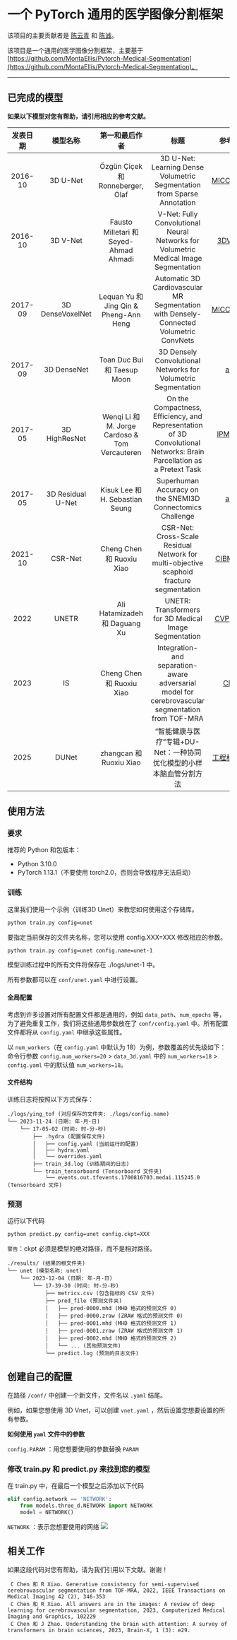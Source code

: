# 一个 PyTorch 通用的医学图像分割框架

该项目的主要贡献者是 [陈云青](https://github.com/QingYunA) 和 [陈诚](https://scholar.google.com.hk/citations?user=UIh2arMAAAAJ)。

该项目是一个通用的医学图像分割框架，主要基于 [https://github.com/MontaEllis/Pytorch-Medical-Segmentation](https://github.com/MontaEllis/Pytorch-Medical-Segmentation)。

---

## 已完成的模型

**如果以下模型对您有帮助，请引用相应的参考文献。**

| 发表日期 |     模型名称     |                 第一和最后作者                 |                                                         标题                                                         |                                                                      参考文献                                                                      |
| :------: | :---------------: | :--------------------------------------------: | :-------------------------------------------------------------------------------------------------------------------: | :------------------------------------------------------------------------------------------------------------------------------------------------: |
| 2016-10 |     3D U-Net     |      Özgün Çiçek 和 Ronneberger, Olaf      |                        3D U-Net: Learning Dense Volumetric Segmentation from Sparse Annotation                        |                                     [MICCAI2016](https://link.springer.com/chapter/10.1007/978-3-319-46723-8_49)                                     |
| 2016-10 |     3D V-Net     |     Fausto Milletari 和 Seyed-Ahmad Ahmadi     |                 V-Net: Fully Convolutional Neural Networks for Volumetric Medical Image Segmentation                 |                                           [3DV2016](https://ieeexplore.ieee.org/abstract/document/7785132)                                           |
| 2017-09 | 3D DenseVoxelNet |     Lequan Yu 和 Jing Qin & Pheng-Ann Heng     |                Automatic 3D Cardiovascular MR Segmentation with Densely-Connected Volumetric ConvNets                |                                     [MICCAI2017](https://link.springer.com/chapter/10.1007/978-3-319-66185-8_33)                                     |
| 2017-09 |    3D DenseNet    |          Toan Duc Bui 和 Taesup Moon          |                             3D Densely Convolutional Networks for Volumetric Segmentation                             |                                                       [arxiv](https://arxiv.org/abs/1709.03199)                                                       |
| 2017-05 |   3D HighResNet   | Wenqi Li 和 M. Jorge Cardoso & Tom Vercauteren | On the Compactness, Efficiency, and Representation of 3D Convolutional Networks: Brain Parcellation as a Pretext Task |                                      [IPMI2017](https://link.springer.com/chapter/10.1007/978-3-319-59050-9_28)                                      |
| 2017-05 | 3D Residual U-Net |        Kisuk Lee 和 H. Sebastian Seung        |                               Superhuman Accuracy on the SNEMI3D Connectomics Challenge                               |                                                       [arxiv](https://arxiv.org/abs/1706.00120)                                                       |
| 2021-10 |      CSR-Net      |           Cheng Chen 和 Ruoxiu Xiao           |               CSR-Net: Cross-Scale Residual Network for multi-objective scaphoid fracture segmentation               |                                    [CIBM2021](https://www.sciencedirect.com/science/article/pii/S0010482521005709)                                    |
|   2022   |       UNETR       |         Ali Hatamizadeh 和 Daguang Xu         |                                 UNETR: Transformers for 3D Medical Image Segmentation                                 | [CVPR2022](https://openaccess.thecvf.com/content/WACV2022/html/Hatamizadeh_UNETR_Transformers_for_3D_Medical_Image_Segmentation_WACV_2022_paper.html) |
|   2023   |        IS        |              Cheng Chen 和 Ruoxiu Xiao              |           Integration- and separation-aware adversarial model for cerebrovascular segmentation from TOF-MRA           |                                    [CMPB](https://www.sciencedirect.com/science/article/abs/pii/S0169260723001414)                                    |
| 2025 | DUNet | zhangcan 和 Ruoxiu Xiao | “智能健康与医疗”专辑+DU-Net：一种协同优化模型的小样本脑血管分割方法 | [工程科学学报](https://cje.ustb.edu.cn/article/doi/10.13374/j.issn2095-9389.2024.12.13.003) | 

## 使用方法

### 要求

推荐的 Python 和包版本：

* Python 3.10.0
* PyTorch 1.13.1（不要使用 torch2.0，否则会导致程序无法启动）

### 训练

这里我们使用一个示例（训练3D Unet）来教您如何使用这个存储库。

```BASH
python train.py config=unet
```
要指定当前保存的文件夹名称，您可以使用 config.XXX=XXX 修改相应的参数。
```BASH
python train.py config=unet config.name=unet-1
```
模型训练过程中的所有文件将保存在 ./logs/unet-1 中。

所有参数都可以在 `conf/unet.yaml` 中进行设置。
#### 全局配置
考虑到许多设置对所有配置文件都是通用的，例如 `data_path`、`num_epochs` 等，为了避免重复工作，我们将这些通用参数放在了 `conf/config.yaml` 中。所有配置文件都将从 `config.yaml` 中继承这些属性。

以 `num_workers`（在 `config.yaml` 中默认为 18）为例，参数覆盖的优先级如下：
命令行参数 `config.num_workers=20` > `data_3d.yaml` 中的 `num_workers=18` > `config.yaml` 中的默认值 `num_workers=18`。

#### 文件结构
训练日志将按照以下方式保存：
```
./logs/ying_tof (对应保存的文件夹: ./logs/config.name)
└── 2023-11-24 (日期: 年-月-日)
    └── 17-05-02 (时间: 时-分-秒)
        ├── .hydra (配置保存文件)
        │   ├── config.yaml (当前运行的配置)
        │   ├── hydra.yaml
        │   └── overrides.yaml
        ├── train_3d.log (训练期间的日志)
        └── train_tensorboard (Tensorboard 文件夹)
            └── events.out.tfevents.1700816703.medai.115245.0 (Tensorboard 文件)
```
### 预测

运行以下代码

```BASH
python predict.py config=unet config.ckpt=XXX
```
`警告`：ckpt 必须是模型的绝对路径，而不是相对路径。
```
./results/ (结果的根文件夹)
└── unet (模型名称: unet)
    └── 2023-12-04 (日期: 年-月-日)
        └── 17-39-30 (时间: 时-分-秒)
            ├── metrics.csv (包含指标的 CSV 文件)
            ├── pred_file (预测文件夹)
            │   ├── pred-0000.mhd (MHD 格式的预测文件 0)
            │   ├── pred-0000.zraw (ZRAW 格式的预测文件 0)
            │   ├── pred-0001.mhd (MHD 格式的预测文件 1)
            │   ├── pred-0001.zraw (ZRAW 格式的预测文件 1)
            │   ├── pred-0002.mhd (MHD 格式的预测文件 2)
            │   └── ... (其他预测文件)
            └── predict.log (预测的日志文件)
```

## 创建自己的配置

在路径 `/conf/` 中创建一个新文件，文件名以 `.yaml` 结尾。

例如，如果您想使用 3D Vnet，可以创建 `vnet.yaml` ，然后设置您想要设置的所有参数。

**如何使用 `yaml` 文件中的参数**

`config.PARAM` ：用您想要使用的参数替换 `PARAM`

### 修改 train.py 和 predict.py 来找到您的模型

在 train.py 中，在最后一个模型之后添加以下代码

```Python
elif config.network == 'NETWORK':
    from models.three_d.NETWORK import NETWORK
    model = NETWORK()
```

`NETWORK` ：表示您想要使用的网络
![](https://s2.loli.net/2023/10/26/LEQt8p7TufXxqyb.png)

## 相关工作

如果这段代码对您有帮助，请为我们引用以下文献。谢谢！

```
 C Chen 和 R Xiao. Generative consistency for semi-supervised cerebrovascular segmentation from TOF-MRA, 2022, IEEE Transactions on Medical Imaging 42 (2), 346-353
 C Chen 和 R Xiao. All answers are in the images: A review of deep learning for cerebrovascular segmentation, 2023, Computerized Medical Imaging and Graphics, 102229
 C Chen 和 J Zhao. Understanding the brain with attention: A survey of transformers in brain sciences, 2023, Brain-X, 1 (3): e29.
```
